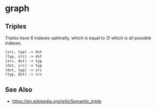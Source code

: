 # graph

## Triples
Triples have 6 indexes optimally, which is equal to 3! which is all possible
indexes.
```txt
(src, typ) -> dst
(typ, src) -> dst
(src, dst) -> typ
(dst, src) -> typ
(dst, typ) -> src
(typ, dst) -> src
```

## See Also
- https://en.wikipedia.org/wiki/Semantic_triple
